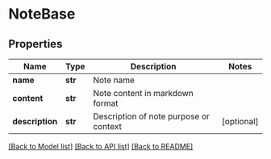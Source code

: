 # NoteBase

## Properties
Name | Type | Description | Notes
------------ | ------------- | ------------- | -------------
**name** | **str** | Note name | 
**content** | **str** | Note content in markdown format | 
**description** | **str** | Description of note purpose or context | [optional] 

[[Back to Model list]](../README.md#documentation-for-models) [[Back to API list]](../README.md#documentation-for-api-endpoints) [[Back to README]](../README.md)

